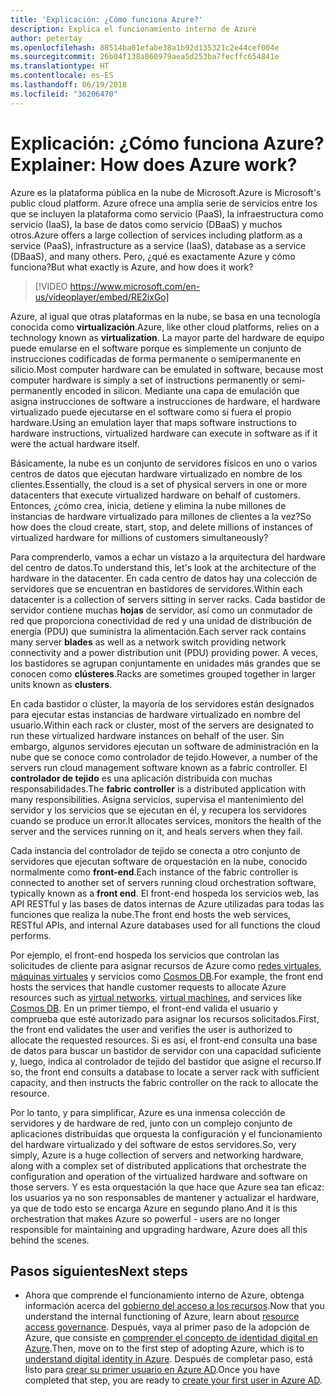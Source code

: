 ```yaml
---
title: 'Explicación: ¿Cómo funciona Azure?'
description: Explica el funcionamiento interno de Azure
author: petertay
ms.openlocfilehash: 88514ba01efabe38a1b92d135321c2e44cef004e
ms.sourcegitcommit: 26b04f138a860979aea5d253ba7fecffc654841e
ms.translationtype: HT
ms.contentlocale: es-ES
ms.lasthandoff: 06/19/2018
ms.locfileid: "36206470"
---
```

# <a name="explainer-how-does-azure-work"></a><span data-ttu-id="93696-103">Explicación: ¿Cómo funciona Azure?</span><span class="sxs-lookup"><span data-stu-id="93696-103">Explainer: How does Azure work?</span></span>

<span data-ttu-id="93696-104">Azure es la plataforma pública en la nube de Microsoft.</span><span class="sxs-lookup"><span data-stu-id="93696-104">Azure is Microsoft's public cloud platform.</span></span> <span data-ttu-id="93696-105">Azure ofrece una amplia serie de servicios entre los que se incluyen la plataforma como servicio (PaaS), la infraestructura como servicio (IaaS), la base de datos como servicio (DBaaS) y muchos otros.</span><span class="sxs-lookup"><span data-stu-id="93696-105">Azure offers a large collection of services including platform as a service (PaaS), infrastructure as a service (IaaS), database as a service (DBaaS), and many others.</span></span> <span data-ttu-id="93696-106">Pero, ¿qué es exactamente Azure y cómo funciona?</span><span class="sxs-lookup"><span data-stu-id="93696-106">But what exactly is Azure, and how does it work?</span></span>

> [!VIDEO https://www.microsoft.com/en-us/videoplayer/embed/RE2ixGo] 

<span data-ttu-id="93696-107">Azure, al igual que otras plataformas en la nube, se basa en una tecnología conocida como **virtualización**.</span><span class="sxs-lookup"><span data-stu-id="93696-107">Azure, like other cloud platforms, relies on a technology known as **virtualization**.</span></span> <span data-ttu-id="93696-108">La mayor parte del hardware de equipo puede emularse en el software porque es simplemente un conjunto de instrucciones codificadas de forma permanente o semipermanente en silicio.</span><span class="sxs-lookup"><span data-stu-id="93696-108">Most computer hardware can be emulated in software, because most computer hardware is simply a set of instructions permanently or semi-permanently encoded in silicon.</span></span> <span data-ttu-id="93696-109">Mediante una capa de emulación que asigna instrucciones de software a instrucciones de hardware, el hardware virtualizado puede ejecutarse en el software como si fuera el propio hardware.</span><span class="sxs-lookup"><span data-stu-id="93696-109">Using an emulation layer that maps software instructions to hardware instructions, virtualized hardware can execute in software as if it were the actual hardware itself.</span></span>

<span data-ttu-id="93696-110">Básicamente, la nube es un conjunto de servidores físicos en uno o varios centros de datos que ejecutan hardware virtualizado en nombre de los clientes.</span><span class="sxs-lookup"><span data-stu-id="93696-110">Essentially, the cloud is a set of physical servers in one or more datacenters that execute virtualized hardware on behalf of customers.</span></span> <span data-ttu-id="93696-111">Entonces, ¿cómo crea, inicia, detiene y elimina la nube millones de instancias de hardware virtualizado para millones de clientes a la vez?</span><span class="sxs-lookup"><span data-stu-id="93696-111">So how does the cloud create, start, stop, and delete millions of instances of virtualized hardware for millions of customers simultaneously?</span></span>

<span data-ttu-id="93696-112">Para comprenderlo, vamos a echar un vistazo a la arquitectura del hardware del centro de datos.</span><span class="sxs-lookup"><span data-stu-id="93696-112">To understand this, let's look at the architecture of the hardware in the datacenter.</span></span>  <span data-ttu-id="93696-113">En cada centro de datos hay una colección de servidores que se encuentran en bastidores de servidores.</span><span class="sxs-lookup"><span data-stu-id="93696-113">Within each datacenter is a collection of servers sitting in server racks.</span></span> <span data-ttu-id="93696-114">Cada bastidor de servidor contiene muchas **hojas** de servidor, así como un conmutador de red que proporciona conectividad de red y una unidad de distribución de energía (PDU) que suministra la alimentación.</span><span class="sxs-lookup"><span data-stu-id="93696-114">Each server rack contains many server **blades** as well as a network switch providing network connectivity and a power distribution unit (PDU) providing power.</span></span> <span data-ttu-id="93696-115">A veces, los bastidores se agrupan conjuntamente en unidades más grandes que se conocen como **clústeres**.</span><span class="sxs-lookup"><span data-stu-id="93696-115">Racks are sometimes grouped together in larger units known as **clusters**.</span></span> 

<span data-ttu-id="93696-116">En cada bastidor o clúster, la mayoría de los servidores están designados para ejecutar estas instancias de hardware virtualizado en nombre del usuario.</span><span class="sxs-lookup"><span data-stu-id="93696-116">Within each rack or cluster, most of the servers are designated to run these virtualized hardware instances on behalf of the user.</span></span> <span data-ttu-id="93696-117">Sin embargo, algunos servidores ejecutan un software de administración en la nube que se conoce como controlador de tejido.</span><span class="sxs-lookup"><span data-stu-id="93696-117">However, a number of the servers run cloud management software known as a fabric controller.</span></span> <span data-ttu-id="93696-118">El **controlador de tejido** es una aplicación distribuida con muchas responsabilidades.</span><span class="sxs-lookup"><span data-stu-id="93696-118">The **fabric controller** is a distributed application with many responsibilities.</span></span> <span data-ttu-id="93696-119">Asigna servicios, supervisa el mantenimiento del servidor y los servicios que se ejecutan en él, y recupera los servidores cuando se produce un error.</span><span class="sxs-lookup"><span data-stu-id="93696-119">It allocates services, monitors the health of the server and the services running on it, and heals servers when they fail.</span></span>

<span data-ttu-id="93696-120">Cada instancia del controlador de tejido se conecta a otro conjunto de servidores que ejecutan software de orquestación en la nube, conocido normalmente como **front-end**.</span><span class="sxs-lookup"><span data-stu-id="93696-120">Each instance of the fabric controller is connected to another set of servers running cloud orchestration software, typically known as a **front end**.</span></span> <span data-ttu-id="93696-121">El front-end hospeda los servicios web, las API RESTful y las bases de datos internas de Azure utilizadas para todas las funciones que realiza la nube.</span><span class="sxs-lookup"><span data-stu-id="93696-121">The front end hosts the web services, RESTful APIs, and internal Azure databases used for all functions the cloud performs.</span></span> 

<span data-ttu-id="93696-122">Por ejemplo, el front-end hospeda los servicios que controlan las solicitudes de cliente para asignar recursos de Azure como [redes virtuales][vnet], [máquinas virtuales][vms] y servicios como [Cosmos DB][cosmosdb].</span><span class="sxs-lookup"><span data-stu-id="93696-122">For example, the front end hosts the services that handle customer requests to allocate Azure resources such as [virtual networks][vnet], [virtual machines][vms], and services like [Cosmos DB][cosmosdb].</span></span> <span data-ttu-id="93696-123">En un primer tiempo, el front-end valida el usuario y comprueba que esté autorizado para asignar los recursos solicitados.</span><span class="sxs-lookup"><span data-stu-id="93696-123">First, the front end validates the user and verifies the user is authorized to allocate the requested resources.</span></span> <span data-ttu-id="93696-124">Si es así, el front-end consulta una base de datos para buscar un bastidor de servidor con una capacidad suficiente y, luego, indica al controlador de tejido del bastidor que asigne el recurso.</span><span class="sxs-lookup"><span data-stu-id="93696-124">If so, the front end consults a database to locate a server rack with sufficient capacity, and then instructs the fabric controller on the rack to allocate the resource.</span></span>

<span data-ttu-id="93696-125">Por lo tanto, y para simplificar, Azure es una inmensa colección de servidores y de hardware de red, junto con un complejo conjunto de aplicaciones distribuidas que orquesta la configuración y el funcionamiento del hardware virtualizado y del software de estos servidores.</span><span class="sxs-lookup"><span data-stu-id="93696-125">So, very simply, Azure is a huge collection of servers and networking hardware, along with a complex set of distributed applications that orchestrate the configuration and operation of the virtualized hardware and software on those servers.</span></span> <span data-ttu-id="93696-126">Y es esta orquestación la que hace que Azure sea tan eficaz: los usuarios ya no son responsables de mantener y actualizar el hardware, ya que de todo esto se encarga Azure en segundo plano.</span><span class="sxs-lookup"><span data-stu-id="93696-126">And it is this orchestration that makes Azure so powerful - users are no longer responsible for maintaining and upgrading hardware, Azure does all this behind the scenes.</span></span> 

## <a name="next-steps"></a><span data-ttu-id="93696-127">Pasos siguientes</span><span class="sxs-lookup"><span data-stu-id="93696-127">Next steps</span></span>

* <span data-ttu-id="93696-128">Ahora que comprende el funcionamiento interno de Azure, obtenga información acerca del [gobierno del acceso a los recursos](governance-explainer.md).</span><span class="sxs-lookup"><span data-stu-id="93696-128">Now that you understand the internal functioning of Azure, learn about [resource access governance](governance-explainer.md).</span></span> <span data-ttu-id="93696-129">Después, vaya al primer paso de la adopción de Azure, que consiste en [comprender el concepto de identidad digital en Azure](tenant-explainer.md).</span><span class="sxs-lookup"><span data-stu-id="93696-129">Then, move on to the first step of adopting Azure, which is to [understand digital identity in Azure](tenant-explainer.md).</span></span> <span data-ttu-id="93696-130">Después de completar paso, está listo para [crear su primer usuario en Azure AD][docs-add-users-to-aad].</span><span class="sxs-lookup"><span data-stu-id="93696-130">Once you have completed that step, you are ready to [create your first user in Azure AD][docs-add-users-to-aad].</span></span>

<!-- Links -->

[cosmosdb]: /azure/cosmos-db/introduction
[docs-add-users-to-aad]: /azure/active-directory/add-users-azure-active-directory?toc=/azure/architecture/cloud-adoption-guide/toc.json
[vms]: /azure/virtual-machines/
[vnet]: /azure/virtual-network/virtual-networks-overview

